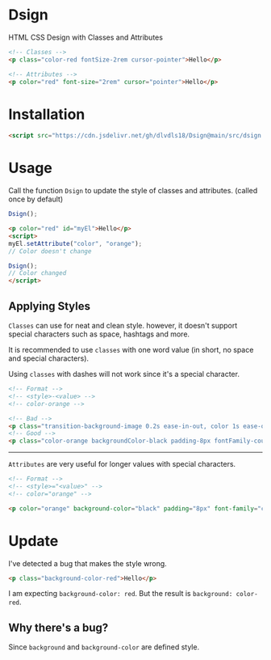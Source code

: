 # Dsign
HTML CSS Design with Classes and Attributes

```html
<!-- Classes -->
<p class="color-red fontSize-2rem cursor-pointer">Hello</p>

<!-- Attributes -->
<p color="red" font-size="2rem" cursor="pointer">Hello</p>
```

# Installation

```html
<script src="https://cdn.jsdelivr.net/gh/dlvdls18/Dsign@main/src/dsign.js"></script>
```

# Usage

Call the function `Dsign` to update the style of classes and attributes. (called once by default)

```js
Dsign();
```

```html
<p color="red" id="myEl">Hello</p>
<script>
myEl.setAttribute("color", "orange");
// Color doesn't change

Dsign();
// Color changed
</script>
```

## Applying Styles

`Classes` can use for neat and clean style. however, it doesn't support special characters such as space, hashtags and more.

It is recommended to use `classes` with one word value (in short, no space and special characters).

Using `classes` with dashes will not work since it's a special character.

```html
<!-- Format -->
<!-- <style>-<value> -->
<!-- color-orange -->

<!-- Bad -->
<p class="transition-background-image 0.2s ease-in-out, color 1s ease-out backgroundImage-linear-gradient(to bottom, red, blue) fontFamily-var(--my-font)">Hello</p>
<!-- Good -->
<p class="color-orange backgroundColor-black padding-8px fontFamily-courier">Hello</p>
```

***


`Attributes` are very useful for longer values with special characters.

```html
<!-- Format -->
<!-- <style>="<value>" -->
<!-- color="orange" -->

<p color="orange" background-color="black" padding="8px" font-family="courier">Hello</p>
```


# Update

I've detected a bug that makes the style wrong.


```html
<p class="background-color-red">Hello</p>
```

I am expecting `background-color: red`.
But the result is `background: color-red`.


## Why there's a bug?

Since `background` and `background-color` are defined style.